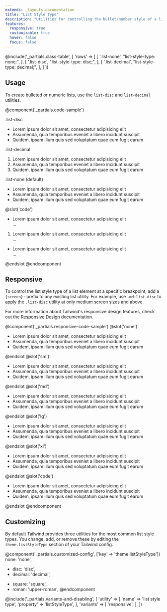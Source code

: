 ```yaml
---
extends: _layouts.documentation
title: "List Style Type"
description: "Utilities for controlling the bullet/number style of a list."
features:
  responsive: true
  customizable: true
  hover: false
  focus: false
---
```


@include('_partials.class-table', [
  'rows' => [
    [
      '.list-none',
      "list-style-type: none;",
    ],
    [
      '.list-disc',
      "list-style-type: disc;",
    ],
    [
      '.list-decimal',
      "list-style-type: decimal;",
    ],
  ]
])

## Usage

To create bulleted or numeric lists, use the `list-disc` and `list-decimal` utilities.

@component('_partials.code-sample')
<div class="mb-6">
  <p class="text-sm text-gray-600">.list-disc</p>
  <ul class="list-disc list-inside">
    <li>Lorem ipsum dolor sit amet, consectetur adipisicing elit</li>
    <li>Assumenda, quia temporibus eveniet a libero incidunt suscipit</li>
    <li>Quidem, ipsam illum quis sed voluptatum quae eum fugit earum</li>
  </ul>
</div>
<div class="mb-6">
  <p class="text-sm text-gray-600">.list-decimal</p>
  <ol class="list-decimal list-inside">
    <li>Lorem ipsum dolor sit amet, consectetur adipisicing elit</li>
    <li>Assumenda, quia temporibus eveniet a libero incidunt suscipit</li>
    <li>Quidem, ipsam illum quis sed voluptatum quae eum fugit earum</li>
  </ol>
</div>
<div>
  <p class="text-sm text-gray-600">.list-none (default)</p>
  <ul class="default">
    <li>Lorem ipsum dolor sit amet, consectetur adipisicing elit</li>
    <li>Assumenda, quia temporibus eveniet a libero incidunt suscipit</li>
    <li>Quidem, ipsam illum quis sed voluptatum quae eum fugit earum</li>
  </ul>
</p>
</div>
@slot('code')
<ul class="list-disc">
  <li>Lorem ipsum dolor sit amet, consectetur adipisicing elit</li>
  ...
</ul>

<ol class="list-decimal">
  <li>Lorem ipsum dolor sit amet, consectetur adipisicing elit</li>
  ...
</ol>

<ul>
  <li>Lorem ipsum dolor sit amet, consectetur adipisicing elit</li>
  ...
</ul>
@endslot
@endcomponent

## Responsive

To control the list style type of a list element at a specific breakpoint, add a `{screen}:` prefix to any existing list utility. For example, use `.md:list-disc` to apply the `.list-disc` utility at only medium screen sizes and above.

For more information about Tailwind's responsive design features, check out the [Responsive Design](/docs/responsive-design) documentation.

@component('_partials.responsive-code-sample')
@slot('none')
<ul class="list-inside list-none">
  <li>Lorem ipsum dolor sit amet, consectetur adipisicing elit</li>
  <li>Assumenda, quia temporibus eveniet a libero incidunt suscipit</li>
  <li>Quidem, ipsam illum quis sed voluptatum quae eum fugit earum</li>
</ul>
@endslot
@slot('sm')
<ul class="list-inside list-disc">
  <li>Lorem ipsum dolor sit amet, consectetur adipisicing elit</li>
  <li>Assumenda, quia temporibus eveniet a libero incidunt suscipit</li>
  <li>Quidem, ipsam illum quis sed voluptatum quae eum fugit earum</li>
</ul>
@endslot
@slot('md')
<ul class="list-inside list-decimal">
  <li>Lorem ipsum dolor sit amet, consectetur adipisicing elit</li>
  <li>Assumenda, quia temporibus eveniet a libero incidunt suscipit</li>
  <li>Quidem, ipsam illum quis sed voluptatum quae eum fugit earum</li>
</ul>
@endslot
@slot('lg')
<ul class="list-inside list-disc">
  <li>Lorem ipsum dolor sit amet, consectetur adipisicing elit</li>
  <li>Assumenda, quia temporibus eveniet a libero incidunt suscipit</li>
  <li>Quidem, ipsam illum quis sed voluptatum quae eum fugit earum</li>
</ul>
@endslot
@slot('xl')
<ul class="list-inside list-none">
  <li>Lorem ipsum dolor sit amet, consectetur adipisicing elit</li>
  <li>Assumenda, quia temporibus eveniet a libero incidunt suscipit</li>
  <li>Quidem, ipsam illum quis sed voluptatum quae eum fugit earum</li>
</ul>
@endslot
@slot('code')
<ul class="none:list-none sm:list-disc md:list-decimal lg:list-disc xl:list-none">
  <li>Lorem ipsum dolor sit amet, consectetur adipisicing elit</li>
  <li>Assumenda, quia temporibus eveniet a libero incidunt suscipit</li>
  <li>Quidem, ipsam illum quis sed voluptatum quae eum fugit earum</li>
</ul>
@endslot
@endcomponent

## Customizing

By default Tailwind provides three utilities for the most common list style types. You change, add, or remove these by editing the `theme.listStyleType` section of your Tailwind config.

@component('_partials.customized-config', ['key' => 'theme.listStyleType'])
  none: 'none',
- disc: 'disc',
- decimal: 'decimal',
+ square: 'square',
+ roman: 'upper-roman',
@endcomponent

@include('_partials.variants-and-disabling', [
    'utility' => [
        'name' => 'list style type',
        'property' => 'listStyleType',
    ],
    'variants' => [
        'responsive',
    ],
])
